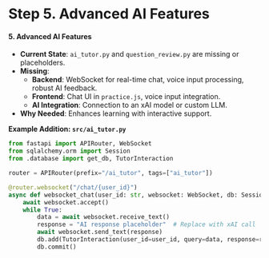 # Step 5. Advanced AI Features

#### 5. Advanced AI Features

* **Current State**: `ai_tutor.py` and `question_review.py` are missing or placeholders.
* **Missing**:
  * **Backend**: WebSocket for real-time chat, voice input processing, robust AI feedback.
  * **Frontend**: Chat UI in `practice.js`, voice input integration.
  * **AI Integration**: Connection to an xAI model or custom LLM.
* **Why Needed**: Enhances learning with interactive support.

**Example Addition: `src/ai_tutor.py`**

```python
from fastapi import APIRouter, WebSocket
from sqlalchemy.orm import Session
from .database import get_db, TutorInteraction

router = APIRouter(prefix="/ai_tutor", tags=["ai_tutor"])

@router.websocket("/chat/{user_id}")
async def websocket_chat(user_id: str, websocket: WebSocket, db: Session = Depends(get_db)):
    await websocket.accept()
    while True:
        data = await websocket.receive_text()
        response = "AI response placeholder"  # Replace with xAI call
        await websocket.send_text(response)
        db.add(TutorInteraction(user_id=user_id, query=data, response=response))
        db.commit()
```
